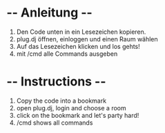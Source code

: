 -- Anleitung --
=====
1.	Den Code unten in ein Lesezeichen kopieren.
2.	plug.dj öffnen, einloggen und einen Raum wählen
3.	Auf das Lesezeichen klicken und los gehts!
4.	mit /cmd alle Commands ausgeben

-- Instructions --
======
1.	Copy the code into a bookmark
2.	open plug.dj, login and choose a room
3.	click on the bookmark and let's party hard!
4.	/cmd shows all commands
